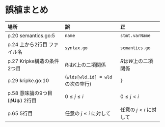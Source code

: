 # 誤植まとめ

|場所|誤|正|
|:---|:--|:--|
|p.20 semantics.go:5|`name`|`stmt.varName`|
|p.24 上から2行目 ファイル名|`syntax.go`|`semantics.go`|
|p.27 Kripke構造の条件2つ目|$R$は$K$上の二項関係|$R$は$W$上の二項関係|
|p.29 kripke.go:10|(`wlds[wld.id] = wld`の次の空行)|`}`|
|p.58 意味論の9つ目($\phi\mathbf{U}\psi$) 2行目|$0 \le j \le i$|$0 \le j < i$|
|p.65 5行目| 任意の $j \le i$ に対して|任意の $j < i$ に対して|